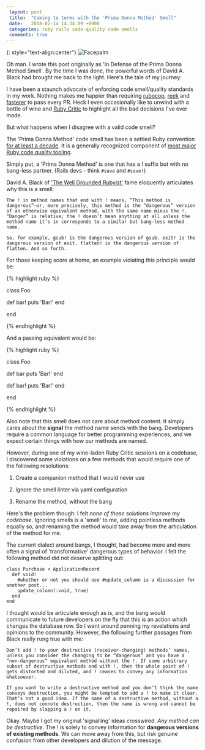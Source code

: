 ```yaml
---
 layout: post
 title:  "Coming to terms with the 'Prima Donna Method' Smell"
 date:   2018-02-14 14:34:09 +0000
 categories: ruby rails code-quality code-smells
 comments: true
---
```


{: style="text-align:center"}
![Facepalm](http://i.imgur.com/iWKad22.jpg)

Oh man. I wrote this post originally as 'In Defense of the Prima Donna Method Smell'. By the time I was done, the powerful words of David A. Black had brought me back to the light. Here's the tale of my journey:

I have been a staunch advocate of enforcing code smell/quality standards in my work. Nothing makes me happier than requiring [rubocop](https://github.com/bbatsov/rubocop), [reek](https://github.com/troessner/reek) and [fasterer](https://github.com/DamirSvrtan/fasterer) to pass every PR. Heck I even occasionally like to unwind with a bottle of wine and [Ruby Critic](https://github.com/whitesmith/rubycritic) to highlight all the bad decisions I've ever made.

But what happens when I disagree with a valid code smell?

The 'Prima Donna Method' code smell has been a settled Ruby convention [for at least a decade](http://davidablack.net/dablog.html#2007/8/15/bang-methods-or-danger-will-rubyist). It is a generally recognized component of [most major Ruby code quality tooling](http://www.rubydoc.info/github/troessner/reek/Reek/Smells/PrimaDonnaMethod).

Simply put, a 'Prima Donna Method' is one that has a ! suffix but with no bang-less partner. (Rails devs - think `#save` and `#save!`)

David A. Black of ['The Well Grounded Rubyist'](https://www.amazon.com/Well-Grounded-Rubyist-David-Black/dp/1617291692) fame eloquently articulates why this is a smell:

```
The ! in method names that end with ! means, “This method is dangerous”—or, more precisely, this method is the “dangerous” version of an otherwise equivalent method, with the same name minus the !. “Danger” is relative; the ! doesn’t mean anything at all unless the method name it’s in corresponds to a similar but bang-less method name.

So, for example, gsub! is the dangerous version of gsub. exit! is the dangerous version of exit. flatten! is the dangerous version of flatten. And so forth.
```
For those keeping score at home, an example violating this principle would be:

{% highlight ruby %}

class Foo

  def bar!
    puts 'Bar!'
  end

end

{% endhighlight %}

And a passing equivalent would be:

{% highlight ruby %}

class Foo

  def bar
    puts 'Bar!'
  end

  def bar!
    puts 'Bar!'
  end

end

{% endhighlight %}

Also note that this smell does not care about method content. It simply cares about the **signal** the method name sends with the bang. Developers require a common language for better programming experiences, and we expect certain things with how our methods are named.

However, during one of my wine-laden Ruby Critic sessions on a codebase, I discovered some violations on a few methods that would require one of the following resolutions:

1. Create a companion method that I would never use

2. Ignore the smell linter via yaml configuration

3. Rename the method, without the bang

Here's the problem though: I felt *none of those solutions improve my codebase*. Ignoring smells is a 'smell' to me, adding pointless methods equally so, and renaming the method would take away from the articulation of the method for me.

The current dialect around bangs, I thought, had become more and more often a signal of 'transformative' dangerous types of behavior. I felt the following method did not deserve splitting out:

```
class Purchase < ApplicationRecord
  def void!
    #whether or not you should use #update_column is a discussion for another post...
    update_column(:void, true)
  end
end
```

I thought would be articulate enough as is, and the bang would communicate to future developers on the fly that this is an action which changes the database row. So I went around penning my revelations and opinions to the community. However, the following further passages from Black really rung true with me:

```
Don’t add ! to your destructive (receiver-changing) methods’ names, unless you consider the changing to be “dangerous” and you have a “non-dangerous” equivalent method without the !. If some arbitrary subset of destructive methods end with !, then the whole point of ! gets distorted and diluted, and ! ceases to convey any information whatsoever.

If you want to write a destructive method and you don’t think the name conveys destruction, you might be tempted to add a ! to make it clear. That’s not a good idea. If the name of a destructive method, without a !, does not connote destruction, then the name is wrong and cannot be repaired by slapping a ! on it.
```

Okay. Maybe I got my original 'signalling' ideas crosswired. *Any method can be destructive*. The ! is solely to convey information for __dangerous versions of existing methods__. We can move away from this, but risk genuine confusion from other developers and dilution of the message.
